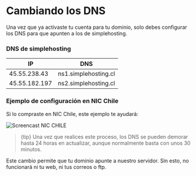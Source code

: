 <a name="cambiar-dns"></a>
# Cambiando los DNS
Una vez que ya activaste tu cuenta para tu dominio, solo debes configurar los DNS para que apunten a los de simplehosting. 

### DNS de simplehosting
| IP            | DNS                        |
|---------------|:--------------------------:|
| 45.55.238.43  |  ns1.simplehosting.cl      |
| 45.55.182.197 |  ns2.simplehosting.cl      |

### Ejemplo de configuración en NIC Chile
Si lo compraste en NIC Chile, este ejemplo te ayudará: 

![Screencast NIC CHILE](https://s3-sa-east-1.amazonaws.com/simplehosting.cl/images/nic-cambio-dns.gif)

> {tip} Una vez que realices este proceso, los DNS se pueden demorar hasta 24 horas en actualizar, aunque normalmente basta con unos 30 minutos. 

Este cambio permite que tu dominio apunte a nuestro servidor. Sin esto, no funcionará ni tu web, ni tus correos o ftp. 
